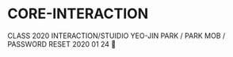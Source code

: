 # CORE-INTERACTION
CLASS 2020 INTERACTION/STUIDIO 
YEO-JIN PARK / PARK MOB / PASSWORD RESET 2020 01 24
:herb:
